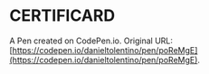 # CERTIFICARD

A Pen created on CodePen.io. Original URL: [https://codepen.io/danieltolentino/pen/poReMgE](https://codepen.io/danieltolentino/pen/poReMgE).


